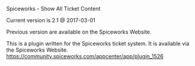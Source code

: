 Spiceworks - Show All Ticket Content

Current version is 2.1 @ 2017-03-01

Previous version are available on the Spiceworks Website.

This is a plugin written for the Spiceworks ticket system. It is available via the Spiceworks Website. https://community.spiceworks.com/appcenter/app/plugin_1526
